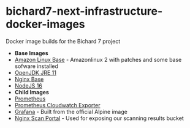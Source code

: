 # bichard7-next-infrastructure-docker-images
Docker image builds for the Bichard 7 project

 - **Base Images**
 - [Amazon Linux Base]() - Amazonlinux 2 with patches and some base sofware installed
 - [OpenJDK JRE 11](./Openjdk_Jre11_Slim/Dockerfile)
 - [Nginx Base]()
 - [NodeJS 16](./NodeJS/Dockerfile)
 - **Child Images**
 - [Prometheus](./Prometheus/Dockerfile)
 - [Prometheus Cloudwatch Exporter](./Prometheus_Cloudwatch_Exporter/Dockerfile)
 - [Grafana](./Grafana/Dockerfile) - Built from the official Alpine image
 - [Nginx Scan Portal](./Nginx_Scan_Portal/Dockerfile) - Used for exposing our scanning results bucket
